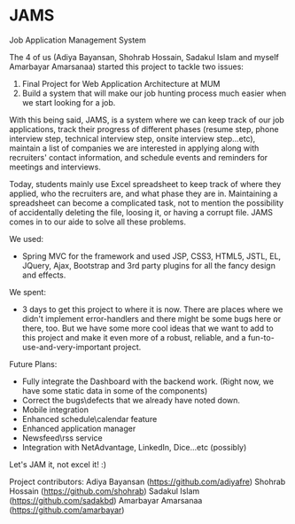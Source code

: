 JAMS
====
Job Application Management System

The 4 of us (Adiya Bayansan, Shohrab Hossain, Sadakul Islam and myself Amarbayar Amarsanaa) started this project to tackle two issues:

1. Final Project for Web Application Architecture at MUM 
2. Build a system that will make our job hunting process much easier when we start looking for a job. 

With this being said, JAMS, is a system where we can keep track of our job applications, track their progress of different phases (resume step, phone interview step, 
technical interview step, onsite interview step...etc), maintain a list of companies we are interested in applying along with recruiters' contact information, and 
schedule events and reminders for meetings and interviews. 

Today, students mainly use Excel spreadsheet to keep track of where they applied, who the recruiters are, and what phase they are in. Maintaining a spreadsheet can become 
a complicated task, not to mention the possibility of accidentally deleting the file, loosing it, or having a corrupt file. JAMS comes in to our aide to solve all these problems. 

We used: 
- Spring MVC for the framework and used JSP, CSS3, HTML5, JSTL, EL, JQuery, Ajax, Bootstrap and 3rd party plugins for all the fancy design and effects. 

We spent:
- 3 days to get this project to where it is now. There are places where we didn't implement error-handlers and there might be some bugs here or there, too. But we have some more cool ideas 
that we want to add to this project and make it even more of a robust, reliable, and a fun-to-use-and-very-important project. 

Future Plans:
- Fully integrate the Dashboard with the backend work. (Right now, we have some static data in some of the components) 
- Correct the bugs\defects that we already have noted down. 
- Mobile integration
- Enhanced schedule\calendar feature
- Enhanced application manager
- Newsfeed\rss service
- Integration with NetAdvantage, LinkedIn, Dice...etc (possibly) 

Let's JAM it, not excel it! :)

Project contributors:
Adiya Bayansan (https://github.com/adiyafre)
Shohrab Hossain (https://github.com/shohrab)
Sadakul Islam (https://github.com/sadakbd)
Amarbayar Amarsanaa (https://github.com/amarbayar)

